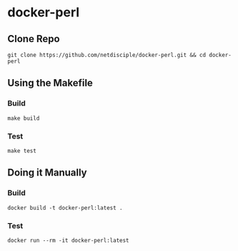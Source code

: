 # docker-perl

## Clone Repo
`git clone https://github.com/netdisciple/docker-perl.git && cd docker-perl`


## Using the Makefile

### Build
`make build`

### Test
`make test`


## Doing it Manually

### Build
`docker build -t docker-perl:latest .`

### Test
`docker run --rm -it docker-perl:latest`
